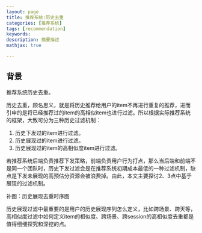 ```yaml
---
layout: page
title: 推荐系统:历史去重
categories: [推荐系统]
tags: [recommendation]
keywords: 
description: 摘要描述
mathjax: true

---
```


## 背景

推荐系统历史去重。

历史去重，顾名思义，就是将历史推荐给用户的item不再进行重复的推荐，进而引申的是将已经推荐过的item的高相似item也进行过滤。所以根据实际推荐系统的框架，大致可分为三种历史过滤机制：

1. 历史下发过的item进行过滤。
2. 历史展现过的item进行过滤。
3. 历史展现过的item的高相似度item进行过滤。

若推荐系统后端负责推荐下发策略，前端负责用户行为打点，那么当后端和前端不是同一个团队时，历史下发过滤会是在推荐系统初期成本最低的一种过滤机制，缺点是下发未展现的高预估分资源会被浪费掉。由此，本文主要探讨2、3点中基于展现的过滤机制。

补图：历史展现去重时序图

历史展现过滤中最重要的是用户的历史展现序列怎么定义，比如跨场景、跨天等，高相似度过滤中如何定义item的相似度、跨场景、跨session的高相似度去重都是值得细细探究和深挖的点。

## 

